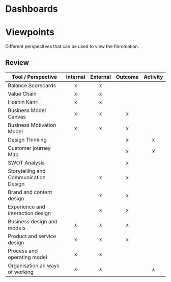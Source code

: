 # Dashboards

# Viewpoints

Different perspecitves that can be used to view the finromation.

## Review

| Tool / Perspective                    | Internal | External | Outcome | Activity |
|---------------------------------------|:--------:|:--------:|:-------:|:--------:|
| Balance Scorecards                    |     x    |     x    |         |          |
| Value Chain                           |     x    |     x    |         |          |
| Hoshin Kanri                          |     x    |     x    |         |          |
| Business Model Canvas                 |     x    |     x    |    x    |          |
| Business Motivation Model             |     x    |     x    |    x    |          |
| Design Thinking                       |          |          |    x    |     x    |
| Customer journey Map                  |          |          |    x    |     x    |
| SWOT Analysis                         |          |          |    x    |          |
| Storytelling and Communication Design |          |     x    |    x    |          |
| Brand and content design              |          |     x    |    x    |          |
| Experience and interaction design     |          |     x    |    x    |          |
| Business design and models            |     x    |     x    |    x    |          |
| Product and service design            |     x    |     x    |    x    |          |
| Process and operating model           |     x    |     x    |         |          |
| Organisation an ways of working       |     x    |     x    |         |     x    |
